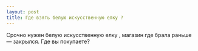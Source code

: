 ```yaml
---
layout: post 
title: Где взять белую искусственную елку ? 
--- 
```

Срочно нужен белую искусственную елку , магазин где брала раньше — закрылся. Где вы покупаете?